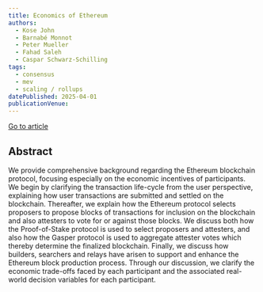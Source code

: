 ```yaml
---
title: Economics of Ethereum
authors:
  - Kose John
  - Barnabé Monnot
  - Peter Mueller
  - Fahad Saleh
  - Caspar Schwarz-Schilling
tags:
  - consensus
  - mev
  - scaling / rollups
datePublished: 2025-04-01
publicationVenue:
---
```


[Go to article](https://www.sciencedirect.com/science/article/abs/pii/S0929119924001809)

## Abstract

We provide comprehensive background regarding the Ethereum blockchain protocol, focusing especially on the economic incentives of participants. We begin by clarifying the transaction life-cycle from the user perspective, explaining how user transactions are submitted and settled on the blockchain. Thereafter, we explain how the Ethereum protocol selects proposers to propose blocks of transactions for inclusion on the blockchain and also attesters to vote for or against those blocks. We discuss both how the Proof-of-Stake protocol is used to select proposers and attesters, and also how the Gasper protocol is used to aggregate attester votes which thereby determine the finalized blockchain. Finally, we discuss how builders, searchers and relays have arisen to support and enhance the Ethereum block production process. Through our discussion, we clarify the economic trade-offs faced by each participant and the associated real-world decision variables for each participant.
